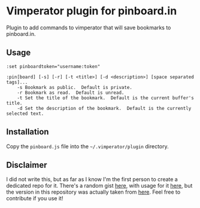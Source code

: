 # Vimperator plugin for pinboard.in

Plugin to add commands to vimperator that will save bookmarks to pinboard.in.

## Usage

    :set pinboardtoken="username:token"

    :pin[board] [-s] [-r] [-t <title>] [-d <description>] [space separated tags]...
        -s Bookmark as public.  Default is private.
        -r Bookmark as read.  Default is unread.
        -t Set the title of the bookmark.  Default is the current buffer's title.
        -d Set the description of the bookmark.  Default is the currently selected text.

## Installation

Copy the `pinboard.js` file into the `~/.vimperator/plugin` directory.

## Disclaimer

I did not write this, but as far as I know I'm the first person to create a dedicated repo for it.
There's a random gist [here](https://gist.github.com/anonymous/ebd945b74e758d19591c), with usage for
it [here](https://notes.pinboard.in/u:lawren/8298288303f46af2fde3), but the version in this
repository was actually taken from
[here](https://github.com/jothirams/vromerc/blob/master/vimperator/plugin/pinboard.js).  Feel free
to contribute if you use it!
